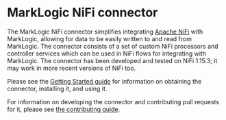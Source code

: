 # MarkLogic NiFi connector

The MarkLogic NiFi connector simplifies integrating [Apache NiFi](https://nifi.apache.org/) with MarkLogic, allowing for 
data to be easily written to and read from MarkLogic. The connector consists of a set of custom NiFi processors and 
controller services which can be used in NiFi flows for integrating with MarkLogic. The connector has been developed 
and tested on NiFi 1.15.3; it may work in more recent versions of NiFi too. 

Please see the [Getting Started guide](https://marklogic.github.io/nifi/getting-started) 
for information on obtaining the connector, installing it, and using it. 

For information on developing the connector and contributing pull requests for it, please see 
[the contributing guide](./CONTRIBUTING.md).
